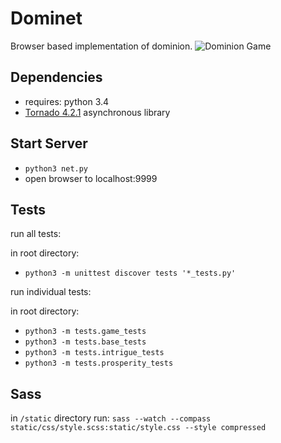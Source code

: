 Dominet
=============
Browser based implementation of dominion.
![Dominion Game](https://dl.dropboxusercontent.com/s/stnb7x8l3c34j73/dominetscreen.png)

## Dependencies

* requires: python 3.4
* [Tornado 4.2.1](http://www.tornadoweb.org/en/stable/) asynchronous library

## Start Server

* `python3 net.py`
* open browser to localhost:9999

## Tests

run all tests:

in root directory:
* `python3 -m unittest discover tests '*_tests.py'`

run individual tests:

in root directory:
* `python3 -m tests.game_tests`
* `python3 -m tests.base_tests`
* `python3 -m tests.intrigue_tests`
* `python3 -m tests.prosperity_tests`

## Sass

in `/static` directory run:
`sass --watch --compass static/css/style.scss:static/style.css --style compressed`

